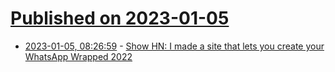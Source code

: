 # [Published on 2023-01-05](index.md)

* [2023-01-05, 08:26:59](https://news.ycombinator.com/item?id=34257348) - [Show HN: I made a site that lets you create your WhatsApp Wrapped 2022](https://www.ourchatstory.co/)
